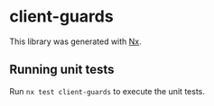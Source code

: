 # client-guards

This library was generated with [Nx](https://nx.dev).

## Running unit tests

Run `nx test client-guards` to execute the unit tests.
